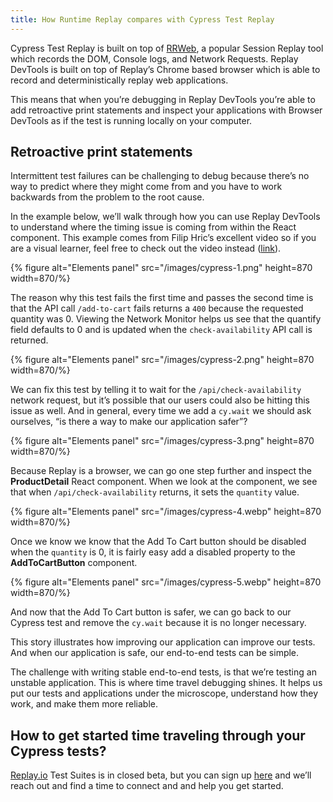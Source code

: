 ```yaml
---
title: How Runtime Replay compares with Cypress Test Replay
---
```


Cypress Test Replay is built on top of [RRWeb](https://github.com/rrweb-io/rrweb), a popular Session Replay tool which records the DOM, Console logs, and Network Requests. Replay DevTools is built on top of Replay’s Chrome based browser which is able to record and deterministically replay web applications.

This means that when you’re debugging in Replay DevTools you’re able to add retroactive print statements and inspect your applications with Browser DevTools as if the test is running locally on your computer.

[](blob:https://docs.replay.io/9bff89e9-f215-4b5e-b2b4-d95b21be6f6d)

## Retroactive print statements

Intermittent test failures can be challenging to debug because there’s no way to predict where they might come from and you have to work backwards from the problem to the root cause.

In the example below, we’ll walk through how you can use Replay DevTools to understand where the timing issue is coming from within the React component. This example comes from Filip Hric’s excellent video so if you are a visual learner, feel free to check out the video instead ([link](https://www.youtube.com/watch?v=4wL8Qi9vjho)).

{% figure alt="Elements panel" src="/images/cypress-1.png" height=870 width=870/%}

The reason why this test fails the first time and passes the second time is that the API call `/add-to-cart` fails returns a `400` because the requested quantity was 0. Viewing the Network Monitor helps us see that the quantify field defaults to 0 and is updated when the `check-availability` API call is returned.

{% figure alt="Elements panel" src="/images/cypress-2.png" height=870 width=870/%}

We can fix this test by telling it to wait for the `/api/check-availability` network request, but it’s possible that our users could also be hitting this issue as well. And in general, every time we add a `cy.wait` we should ask ourselves, “is there a way to make our application safer”?

{% figure alt="Elements panel" src="/images/cypress-3.png" height=870 width=870/%}

Because Replay is a browser, we can go one step further and inspect the **ProductDetail** React component. When we look at the component, we see that when `/api/check-availability` returns, it sets the `quantity` value.

{% figure alt="Elements panel" src="/images/cypress-4.webp" height=870 width=870/%}

Once we know we know that the Add To Cart button should be disabled when the `quantity` is 0, it is fairly easy add a disabled property to the **AddToCartButton** component.

{% figure alt="Elements panel" src="/images/cypress-5.webp" height=870 width=870/%}

And now that the Add To Cart button is safer, we can go back to our Cypress test and remove the `cy.wait` because it is no longer necessary.

This story illustrates how improving our application can improve our tests. And when our application is safe, our end-to-end tests can be simple.

The challenge with writing stable end-to-end tests, is that we’re testing an unstable application. This is where time travel debugging shines. It helps us put our tests and applications under the microscope, understand how they work, and make them more reliable.

## How to get started time traveling through your Cypress tests?

[Replay.io](https://replay.io/) Test Suites is in closed beta, but you can sign up [here](https://replay.help/waitlist) and we’ll reach out and find a time to connect and and help you get started.
